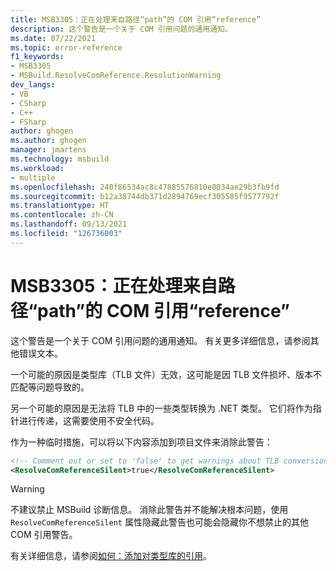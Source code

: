 ```yaml
---
title: MSB3305：正在处理来自路径“path”的 COM 引用“reference”
description: 这个警告是一个关于 COM 引用问题的通用通知。
ms.date: 07/22/2021
ms.topic: error-reference
f1_keywords:
- MSB3305
- MSBuild.ResolveComReference.ResolutionWarning
dev_langs:
- VB
- CSharp
- C++
- FSharp
author: ghogen
ms.author: ghogen
manager: jmartens
ms.technology: msbuild
ms.workload:
- multiple
ms.openlocfilehash: 240f86534ac8c47885576810e0034ae29b3fb9fd
ms.sourcegitcommit: b12a38744db371d2894769ecf305585f9577792f
ms.translationtype: HT
ms.contentlocale: zh-CN
ms.lasthandoff: 09/13/2021
ms.locfileid: "126736003"
---
```

# <a name="msb3305-processing-com-reference-reference-from-path-path"></a>MSB3305：正在处理来自路径“path”的 COM 引用“reference”

这个警告是一个关于 COM 引用问题的通用通知。 有关更多详细信息，请参阅其他错误文本。

一个可能的原因是类型库（TLB 文件）无效，这可能是因 TLB 文件损坏、版本不匹配等问题导致的。

另一个可能的原因是无法将 TLB 中的一些类型转换为 .NET 类型。 它们将作为指针进行传递，这需要使用不安全代码。

作为一种临时措施，可以将以下内容添加到项目文件来消除此警告：

```xml
<!-- Comment out or set to 'false' to get warnings about TLB conversion -->
<ResolveComReferenceSilent>true</ResolveComReferenceSilent>
```

> [!WARNING]
> 不建议禁止 MSBuild 诊断信息。 消除此警告并不能解决根本问题，使用 `ResolveComReferenceSilent` 属性隐藏此警告也可能会隐藏你不想禁止的其他 COM 引用警告。

有关详细信息，请参阅[如何：添加对类型库的引用](/dotnet/framework/interop/how-to-add-references-to-type-libraries)。
